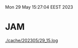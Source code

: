 Mon 29 May 15:27:04 EEST 2023
# JAM
<a href='./cache/202305/29_15.log'>./cache/202305/29_15.log</a>
